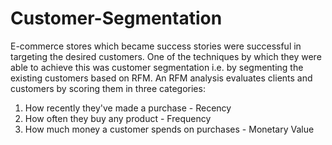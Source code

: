 # Customer-Segmentation
E-commerce stores which became success stories were successful in targeting the desired customers. 
One of the techniques by which they were able to achieve this was customer segmentation i.e. by segmenting the existing customers based on RFM.
An RFM analysis evaluates clients and customers by scoring them in three categories: 
  1) How recently they've made a purchase - Recency
  2) How often they buy any product - Frequency
  3) How much money a customer spends on purchases - Monetary Value

